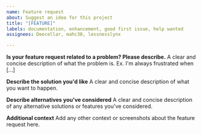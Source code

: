 ```yaml
---
name: Feature request
about: Suggest an idea for this project
title: "[FEATURE]"
labels: documentation, enhancement, good first issue, help wanted
assignees: Deecellar, mahc30, lessnesslynx

---
```


**Is your feature request related to a problem? Please describe.**
A clear and concise description of what the problem is. Ex. I'm always frustrated when [...]

**Describe the solution you'd like**
A clear and concise description of what you want to happen.

**Describe alternatives you've considered**
A clear and concise description of any alternative solutions or features you've considered.

**Additional context**
Add any other context or screenshots about the feature request here.
